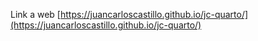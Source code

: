 Link a web [https://juancarloscastillo.github.io/jc-quarto/](https://juancarloscastillo.github.io/jc-quarto/)
